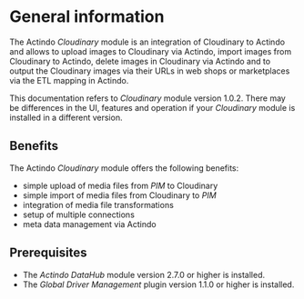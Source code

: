 # General information

The Actindo *Cloudinary* module is an integration of Cloudinary to Actindo and allows to upload images to Cloudinary via Actindo, import images from Cloudinary to Actindo, delete images in Cloudinary via Actindo and to output the Cloudinary images via their URLs in web shops or marketplaces via the ETL mapping in Actindo.

This documentation refers to *Cloudinary* module version 1.0.2. There may be differences in the UI, features and operation if your *Cloudinary* module is installed in a different version.

## Benefits

The Actindo *Cloudinary* module offers the following benefits:

- simple upload of media files from *PIM* to Cloudinary
- simple import of media files from Cloudinary to *PIM*
- integration of media file transformations
- setup of multiple connections
- meta data management via Actindo


## Prerequisites

- The *Actindo DataHub* module version 2.7.0 or higher is installed.
- The *Global Driver Management* plugin version 1.1.0 or higher is installed.
